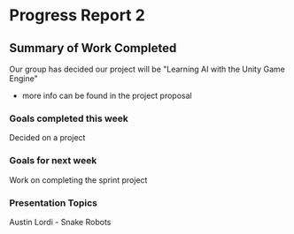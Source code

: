 # Progress Report 2

## Summary of Work Completed

Our group has decided our project will be "Learning AI with the Unity Game Engine" 

 - more info can be found in the project proposal

### Goals completed this week

Decided on a project

### Goals for next week

Work on completing the sprint project


### Presentation Topics

Austin Lordi - Snake Robots
